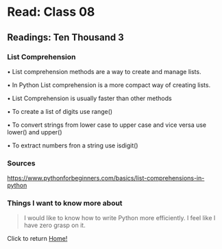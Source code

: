 # Read: Class 08

## Readings: Ten Thousand 3

### List Comprehension

• List comprehension methods are a way to create and manage lists.

• In Python List comprehension is a more compact way of creating lists.

• List Comprehension is usually faster than other methods

• To create a list of digits use range()

• To convert strings from lower case to upper case and vice versa use lower() and upper()

• To extract numbers fron a string use isdigit()

### Sources

https://www.pythonforbeginners.com/basics/list-comprehensions-in-python

### Things I want to know more about

> I would like to know how to write Python more efficiently. I feel like I have zero grasp on it.

Click to return [Home!](../README.md)
